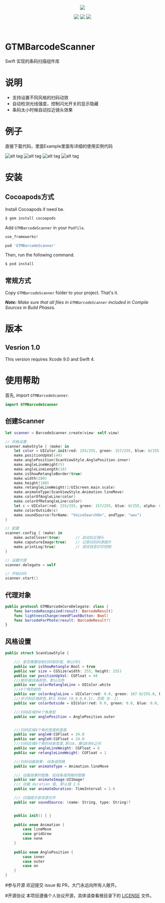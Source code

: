 
<p align="center">
<a href="https://github.com/GTMYang/GTMBarcodeScanner"><img src="https://github.com/GTMYang/GTMBarcodeScanner/blob/master/GTMBarcodeScanner/master/logo.png"></a>
</p>

<p align="center">
<a href="https://github.com/GTMYang/GTMBarcodeScanner"><img src="https://img.shields.io/badge/platform-ios-lightgrey.svg"></a>
<!--<a href="https://github.com/GTMYang/GTMBarcodeScanner"><img src="https://img.shields.io/github/license/johnlui/Pitaya.svg?style=flat"></a>-->
<a href="https://github.com/GTMYang/GTMBarcodeScanner"><img src="https://img.shields.io/badge/language-Swift%204-orange.svg"></a>
<a href="https://travis-ci.org/GTMYang/GTMBarcodeScanner"><img src="https://img.shields.io/travis/johnlui/Pitaya.svg"></a>
</p>

<br>

GTMBarcodeScanner
===================
Swift 实现的条码扫描组件库

# 说明

- 支持设置不同风格的扫码动效
- 自动检测光线强度，控制闪光开关的显示隐藏
- 条码太小时候自动拉近镜头效果


# 例子
直接下载代码，里面Example里面有详细的使用实例代码

![alt tag](https://github.com/GTMYang/GTMBarcodeScanner/blob/master/GTMBarcodeScanner/Demo/1.png)
![alt tag](https://github.com/GTMYang/GTMBarcodeScanner/blob/master/GTMBarcodeScanner/master/Demo/2.png)
![alt tag](https://github.com/GTMYang/GTMBarcodeScanner/blob/master/GTMBarcodeScanner/master/Demo/3.png)
![alt tag](https://github.com/GTMYang/GTMBarcodeScanner/blob/master/GTMBarcodeScanner/master/Demo/4.png)



# 安装

## Cocoapods方式

Install Cocoapods if need be.

```bash
$ gem install cocoapods
```

Add `GTMBarcodeScanner` in your `Podfile`.

```ruby
use_frameworks!

pod 'GTMBarcodeScanner'
```

Then, run the following command.

```bash
$ pod install
```


## 常规方式

Copy `GTMBarcodeScanner` folder to your project. That's it.

_**Note:** Make sure that all files in `GTMBarcodeScanner` included in Compile Sources in Build Phases._

# 版本

## Vesrion 1.0

This version requires Xcode 9.0 and Swift 4.

# 使用帮助

首先, import `GTMBarcodeScanner`.

```swift
import GTMBarcodeScanner
```

## 创建Scanner
```swift
let scanner = BarcodeScanner.create(view: self.view)

// 风格设置
scanner.makeStyle { (make) in
    let color = UIColor.init(red: 255/255, green: 157/255, blue: 0/255, alpha: 1)
    make.positionUpVal(44)
    make.anglePosition(ScanViewStyle.AnglePosition.inner)
    make.angleLineWeight(5)
    make.angleLineLength(18)
    make.isShowRetangleBorder(true)
    make.width(280)
    make.height(180)
    make.retangleLineWeight(1/UIScreen.main.scale)
    make.animateType(ScanViewStyle.Animation.lineMove)
    make.colorOfAngleLine(color)
    make.colorOfRetangleLine(color)
    let c = UIColor(red: 255/255, green: 157/255, blue: 0/255, alpha: 0.5)
    make.colorOutside(c)
    make.soundSource(forName: "VoiceSearchOn", andType: "wav")
}

// 配置
scanner.config { (make) in
    make.autoCloser(true)       // 自动拉近镜头
    make.caputureImage(true)    // 记录扫码的源图片
    make.printLog(true)         // 调试信息打印控制
}

// 设置代理
scanner.delegate = self

// 开始扫码
scanner.start()
```

## 代理对象
```swift
public protocol GTMBarcodeCoreDelegate: class {
    func barcodeRecognized(result: BarcodeResult)
    func lightnessChange(needFlashButton: Bool)
    func barcodeForPhoto(result: BarcodeResult?)
}
```


## 风格设置

```swift
public struct ScanViewStyle {

    /// 是否需要绘制扫码矩形框，默认YES
    public var isShowRetangle:Bool = true
    public var size = CGSize(width: 255, height: 255)
    public var positionUpVal: CGFloat = 44
    ///矩形框线条颜色，默认白色
    public var colorRetangleLine = UIColor.white
    ///4个角的颜色
    public var colorAngleLine = UIColor(red: 0.0, green: 167.0/255.0, blue: 231.0/255.0, alpha: 1.0)
    ///非识别区域颜色,默认 RGBA (0,0,0,0.5)，范围（0--1）
    public var colorOutside = UIColor(red: 0.0, green: 0.0, blue: 0.0, alpha: 0.5)

    ///扫码区域的4个角类型
    public var anglePosition = AnglePosition.outer


    ///扫码区域4个角的宽度和高度
    public var angleW:CGFloat = 24.0
    public var angleH:CGFloat = 24.0
    ///扫码区域4个角的线条宽度,默认6，建议8到4之间
    public var angleLineWeight: CGFloat = 6
    public var retangleLineWeight: CGFloat = 1

    ///扫码动画效果: 线条或网格
    public var animateType = Animation.lineMove

    /// 动画效果的图像，如线条或网格的图像
    public var animateImage:UIImage?
    /// 动画 duration 值, 默认值 2.6
    public var animateDuration: TimeInterval = 2.6

    /// 扫描提示音资源文件
    public var soundSource: (name: String, type: String)?


    public init() { }
    
    public enum Animation {
        case lineMove
        case gridGrow
        case none
    }
    
    public enum AnglePosition {
        case inner
        case outer
        case on
    }
}

```


#参与开源
欢迎提交 issue 和 PR，大门永远向所有人敞开。

#开源协议
本项目遵循个人协议开源，具体请查看根目录下的 [LICENSE](https://raw.githubusercontent.com/GTMYang/GTMBarcodeScanner/master/LICENSE) 文件。


